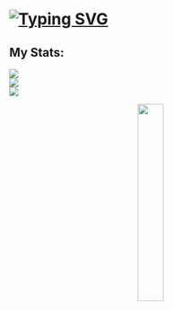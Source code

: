 # [![Typing SVG](https://readme-typing-svg.herokuapp.com?font=Fira+Code&duration=2000&pause=1000&width=435&lines=Hey%F0%9F%91%8B%2C+I'm+Elvis;A+software+engineer)](https://git.io/typing-svg)  

##  My Stats:
![](https://github-readme-stats.vercel.app/api?username=Manzi-Elvis&theme=gotham&hide_border=true&include_all_commits=true&count_private=true)<br/>
![](https://nirzak-streak-stats.vercel.app/?user=Manzi-Elvis&theme=gotham&hide_border=true)<br/>
![](https://github-readme-stats.vercel.app/api/top-langs/?username=Manzi-Elvis&theme=gotham&hide_border=true&include_all_commits=true&count_private=true&layout=compact)


<div align="center">
  <img src="https://media1.giphy.com/media/v1.Y2lkPTc5MGI3NjExenU5bmIxYWpoY2RjMHFzcndyYXJzaDlsdDBvaXN4ZmFjNTZ6YzR6ZSZlcD12MV9pbnRlcm5hbF9naWZfYnlfaWQmY3Q9dHM/LMin03FogoLaTJ7lcg/giphy.gif" width="30%"/>
</div>


